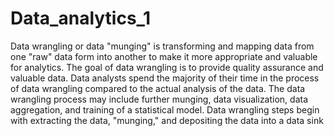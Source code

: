 # Data_analytics_1
Data wrangling or data "munging" is transforming and mapping data from one "raw" data form into another to make it more appropriate and valuable for analytics. The goal of data wrangling is to provide quality assurance and valuable data. Data analysts spend the majority of their time in the process of data wrangling compared to the actual analysis of the data. The data wrangling process may include further munging, data visualization, data aggregation, and training of a statistical model. Data wrangling steps begin with extracting the data, "munging," and depositing the data into a data sink
